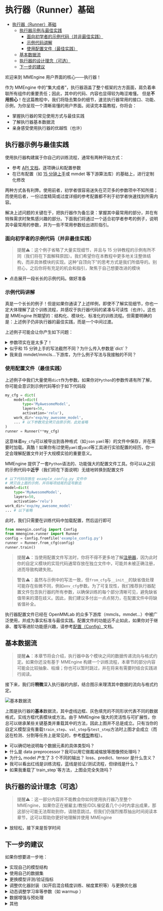 # 执行器（Runner）基础

- [执行器（Runner）基础](#执行器runner基础)
  - [执行器示例与最佳实践](#执行器示例与最佳实践)
    - [面向初学者的示例代码（并非最佳实践）](#面向初学者的示例代码并非最佳实践)
    - [示例代码讲解](#示例代码讲解)
    - [使用配置文件（最佳实践）](#使用配置文件最佳实践)
  - [基本数据流](#基本数据流)
  - [执行器的设计理念（可选）](#执行器的设计理念可选)
  - [下一步的建议](#下一步的建议)

欢迎来到 MMEngine 用户界面的核心——执行器！

作为 MMEngine 中的“集大成者”，执行器涵盖了整个框架的方方面面，肩负着串联所有组件的重要责任；因此，其中的代码、内容也显得较为晦涩难懂。
但是**不用担心**！在这篇教程中，我们将隐去繁杂的细节，速览执行器常用的接口、功能、示例，为你呈现一个清晰易懂的用户界面。阅读完本篇教程，你将会：

- 掌握执行器的常见使用方式与最佳实践
- 了解执行器基本数据流
- 亲身感受使用执行器的优越性（也许）

## 执行器示例与最佳实践

使用执行器构建属于你自己的训练流程，通常有两种开始方式：

- 参考 [API 文档](mmengine.runner.Runner)，逐项确认和配置参数
- 在已有配置（如 [15 分钟上手](../get_started/15_minutes.md)或 mmdet 等下游算法库）的基础上，进行定制化修改

两种方式各有利弊。使用前者，初学者很容易迷失在茫茫多的参数项中不知所措；而使用后者，一份过度精简或过度详细的参考配置都不利于初学者快速找到所需内容。

解决上述问题的关键在于，把执行器作为备忘录：掌握其中最常用的部分，并在有特殊需求时聚焦感兴趣的部分。下面我们将通过一个适合初学者参考的例子，说明其中最常用的参数，并为一些不常用参数给出进阶指引。

### 面向初学者的示例代码（并非最佳实践）

> 提醒⚠️：这个例子省略了大量实现细节，并且与 15 分钟教程的示例有所不同（我们将在下面解释原因）。我们希望你在本教程中更多地关注整体结构，而非具体模块的实现。这种“自顶向下”的思考方式是我们所倡导的。别担心，之后你将有充足的机会和指引，聚焦于自己想要改进的模块

<details>
<summary>点击展开一段长长的示例代码。做好准备</summary>

```python
from mmengine.runner import Runner

runner = Runner(
    model=dict( # 你的训练模型
        type='MyAwesomeModel',
        layers=50,
        activation='relu'),
    work_dir='exp/my_awesome_model', # 工作路径；模型检查点、日志等都将存储在工作路径中

    # 训练相关配置
    train_dataloader=dict( # 训练所用数据加载器，概念与 `torch` 一致
        dataset=dict(
            type='MyDataset',
            is_train=True),
        sampler=dict(
            type='DefaultSampler',
            shuffle=True),
        batch_size=4,
        num_workers=8),
    train_cfg=dict( # 训练所用配置，控制循环（Loop）行为
        by_epoch=True,
        max_epochs=10,
        val_interval=1),
    optim_wrapper=dict( # 优化器封装，MMEngine 中的新概念，提供更丰富的优化选择
        type='OptimizerWrapper', # 通常使用默认即可，可缺省；有特殊需求可查阅文档更换，如 'AmpOptimWrapper' 开启混合精度训练
        optimizer=dict( # 等同于 `torch` 的优化器
            type='SGD',
            lr=0.1,
            momentum=0.9,
            weight_decay=0.0001)),
    param_scheduler=dict( # 控制训练中的学习率、动量调节
        type='MultiStepLR',
        milestones=[1, 2]),

    # 验证所需配置
    val_dataloader=..., # 与训练类似，此处省略
    val_cfg=dict(),
    val_evaluator=dict(type='MyValMetric'), # 验证指标与验证器封装，MMEngine 中的新概念，可自由实现与配置，也可缺省

    # 测试所需配置，与验证配置类似
    test_dataloader=...,
    test_cfg=dict(),
    test_evaluator=dict(type='MyTestMetric'),

    # 其他环境相关、进阶配置；若无特殊需要，尽量缺省
    default_hooks=dict( # 钩子属于进阶用法，如无特殊需要，尽量缺省
        checkpoint=dict(
            type='CheckpointHook',
            interval=1))
    launcher='none', # 与 `env_cfg` 共同构成分布式训练环境配置
    env_cfg=...,
    log_level='INFO' # 日志等级
)
```

</details>

### 示例代码讲解

真是一个长长的例子！但是如果你通读了上述样例，即使不了解实现细节，你也一定大体理解了这个训练流程，并感叹于执行器代码的紧凑与可读性（也许）。这也是 MMEngine 所期望的：结构化、模块化、标准化的训练流程。但需要明确的是：上述例子仍非执行器的最佳实践，而是一个中间过渡。

上述例子可能会让你产生如下问题：

<details>
<summary>参数项实在是太多了！</summary>

不用担心，正如我们前面所说，**把执行器作为备忘录**。执行器涵盖了方方面面，防止你漏掉重要内容；但你不需要配置所有参数。如[15分钟上手](../tutorials/../get_started/15_minutes.md)中的极简例子（甚至，舍去 `val_evaluator`）也可以正常运行。所有的参数由你的需求驱动，不关注的内容往往缺省值也可以工作得很好。

</details>

<details>
<summary>似乎和 15 分钟上手的写法截然不同？为什么传入参数是`dict`？</summary>

是的，这与 MMEngine 的风格相关。在 MMEngine 中我们提供了两种不同风格的执行器构建方式：a）基于配置与注册机制的，以及 b）基于手动构建的。如果你感到迷惑，下面的例子将给出一个对比：

```python
from mmengine.model import BaseModel
from mmengine.runner import Runner
from mmengine.registry import MODELS # 模型根注册器，你可以暂时忽略
@MODELS.register_module() # 用于注册的装饰器，你可以暂时忽略
class MyAwesomeModel(BaseModel): # 你的自定义模型
    def __init__(self, layers=18, activation='silu'):
        ...

# 基于配置与注册机制的例子
runner = Runner(
    model=dict(
        type='MyAwesomeModel',
        layers=50,
        activation='relu'),
    ...
)

# 基于手动构建的例子
model = MyAwesomeModel(layers=18, activation='relu')
runner = Runner(
    model=model,
    ...
)
```

类似上述例子，执行器中的参数大多同时支持两种输入类型。以`dict`作为输入时，该模块会在执行器内部被构建。如果你对于注册机制并不了解，你可以暂且简单理解为，执行器会根据`type`寻找被装饰器修饰的类，调用其`__init__`方法，并将`dict`中其余参数传入（并不确切，但足以理解、处理大部分情况）。如果你在使用中发现问题，或者想要进一步了解完整用法，我们推荐阅读[注册器（Registry）](./registry.md)文档。

这一段内容涉及到 MMEngine 内部实现、注册器设计模式以及`Python`参数传递机制，因而对于初学者来说相对艰深、不易理解。而且，虽然紧凑、可读性强，这个例子对于 IDE 跳转和 debug 并不友好，因此并非最佳实践。但理解这部分内容仍然十分重要：它为理解执行器真正的最佳实践带来曙光。

如果你作为初学者无法立刻理解，使用*手动构建的方式*依然不失为一种好选择，甚至在小规模使用时是一种推荐方式。我们也常挣扎于是否要在教程中展示这些内容，但最终我们确信，配置文件——一种基于配置与注册机制的构建方式——是使用 MMEngine 的最佳实践，并且该方式已经在 OpenMMLab 的下游库中广泛使用、成为事实标准。我们将在接下来的章节中略微修改示例，从而展示该部分。

</details>

<details>
<summary>我来自 mmdet/mmcls...下游库，为什么例子写法与我接触的不同？</summary>

OpenMMLab 下游库广泛采用了配置文件的方式。我们将在下个章节，基于上述示例稍微变换，从而展示配置文件——MMEngine 中执行器的最佳实践——的用法。

</details>

### 使用配置文件（最佳实践）

上述例子中我们大量使用`dict`作为参数。如果你对`Python`的参数传递有所了解，你可能会意识到示例代码等价于如下代码段

```python
my_cfg = dict(
    model=dict(
        type='MyAwesomeModel',
        layers=50,
        activation='relu'),
    work_dir='exp/my_awesome_model',
    ... # 以下参数完全拷贝自原示例，此处省略
)
runner = Runner(**my_cfg)
```

这意味着`my_cfg`可以被导出到各种格式（如`json` `yaml`等）的文件中保存，并在需要时加载。真酷！如果你有过使用`yaml`或`yacd`等工具进行实验配置的经历，你一定会理解配置文件对于大规模实验的重要意义。

MMEngine 提供了一套`Python`语法的、功能强大的配置文件工具。你可以从之前的示例代码中**近乎**（我们将在下面说明）无缝地转换到配置文件

```python
# 以下代码存放在 example_config.py 文件中
# 拷贝自上面的示例，并将每项结尾的逗号删去
model=dict(
    type='MyAwesomeModel',
    layers=50,
    activation='relu')
work_dir='exp/my_awesome_model'
... # 以下省略
```

此时，我们只需要在训练代码中加载配置，然后运行即可

```python
from mmengin.config import Config
from mmengine.runner import Runner
config = Config.fromfile('example_config.py')
runner = Runner.from_cfg(config)
runner.train()
```

> 提醒⚠️：当使用配置文件写法时，你将不得不更多地了解[注册器](./registry.md)，因为此时你的自定义模块的实现代码通常存放在独立文件中，可能并未被正确注册，进而导致构建失败。

> 警告⚠️：虽然与示例中的写法一致，但`from_cfg`与`__init__`的缺省值处理可能存在些微不同，例如`env_cfg`参数。为了可复现性，我们推荐执行器配置文件包含执行器的所有参数，以确保训练的每个部分清晰可见，避免缺省值带来的潜在歧义。因此，我们建议多付出一点点努力，在配置文件中将缺省值补全。

执行器配置文件已经在 OpenMMLab 的众多下游库（mmcls，mmdet...）中被广泛使用，并成为事实标准与最佳实践。配置文件的功能远不止如此，如果你对于继承、覆写等进阶功能感兴趣，请参考[配置（Config）](./config.md)文档。

## 基本数据流

> 提醒⚠️：本章节将会介绍，执行器中各个模块之间的数据传递流向与格式约定。如果你还没有基于 MMEngine 构建一个训练流程，本章节的部分内容可能会比较抽象、枯燥；你也可以暂时跳过，并在将来有需要时结合实践进行阅读。

接下来，我们将**稍微**深入执行器的内部，结合图示来理清其中数据的流向与格式约定。

![基本数据流](https://user-images.githubusercontent.com/112053249/191187150-58ac9e7e-7cf6-4b36-a0f8-39067f95e229.jpg)

上图是执行器的**基本**数据流，其中虚线边框、灰色填充的不同形状代表不同的数据格式，实线方框代表模块或方法。由于 MMEngine 强大的灵活性与可扩展性，你总可以继承某些关键基类并重载其中的方法，因此上图并不总是成立。只有当你的自定义模型没有重载`train_step`、`val_step`与`test_step`方法时上图才会成立（而这在检测、分割等任务上是常见的，参考[模型](./model.md)教程）。

<details>
<summary>可以确切地说明每个数据元素的具体类型吗？</summary>

很遗憾，这一点无法做到。虽然 MMEngine 做了大量类型注释，但`Python`是一门高度动态化的编程语言，同时以数据为核心的深度学习系统也需要足够的灵活性来处理纷繁复杂的数据源，你有充分的自由决定何时需要（有时是必须）打破类型约定。因此，在你自定义某一或某几个模块（如`val_evaluator`）时，你需要确保它的输入与上游（如`model`的输出）兼容，同时输出可以被下游解析。MMEngine 将处理数据的灵活性交给了用户，因而也需要用户保证数据流的兼容性——当然，实际上手后会发现，这一点并不十分困难。

数据一致性的考验一直存在于深度学习领域，MMEngine 也在尝试用自己的方式改进。如果你有兴趣，可以参考[数据集基类](../advanced_tutorials/basedataset.md)与[抽象数据接口](../advanced_tutorials/data_element.md)文档——但是请注意，它们主要面向进阶用户。

</details>

<details>
<summary>什么是 data preprocessor？我可以用它做裁减缩放等图像预处理吗？</summary>

虽然图中的 data preprocessor 与 model 是分离的，但在实际中前者是后者的一部分，因此可以在[模型](./model.md)文档中的数据处理器章节找到。通常来说，默认的数据处理器只是将数据搬运到 GPU 中；如果你的模型与数据加载器的数据格式不匹配，你也可以自定义一个数据处理器来进行格式转换。裁减缩放等图像预处理更推荐在[数据变换](./data_transform.md)中进行，但如果是 batch 相关的数据处理（如 batch-resize 等），可以在这里实现。

</details>

<details>
<summary>为什么 model 产生了 3 个不同的输出？ loss、predict、tensor 是什么含义？</summary>

[15 分钟上手](../get_started/15_minutes.md)对此有一定的描述，你需要在自定义模型的`forward`函数中实现 3 条数据通路，适配训练、验证等不同需求。[模型](./model.md)文档中对此有详细解释。

</details>

<details>
<summary>我可以看出红线是训练流程，蓝线是验证/测试流程，但绿线是什么？</summary>

在目前的执行器流程中，`'tensor'`模式的输出并未被使用，大多数情况下用户无需实现。但一些情况下输出中间结果可以方便地进行 debug

</details>

<details>
<summary>如果我重载了`train_step`等方法，上图会完全失效吗？</summary>

默认的`train_step`、`val_step`、`test_step`的行为，覆盖了从数据进入`data preprocessor`到`model`输出`loss`、`predict`结果的这一段流程，不影响其余部分。

</details>

## 执行器的设计理念（可选）

> 提醒⚠️：这一部分内容并不能教会你如何使用执行器乃至整个 MMEngine，如果你正在被雇主/教授/DDL催促着几个小时内拿出成果，那这部分可能无法帮助到你，请随意跳过。但我们仍强烈推荐抽出时间阅读本章节，这可以帮助你更好地理解并使用 MMEngine

<details>
<summary>放轻松，接下来是哲学时间</summary>

内容暂缺，大纲：

- 结构化的方式搭建训练流程，让使用者聚焦其关注的部分
- 模块化设计，易于替换组件，避免实验代码牵一发动全身
- 强大的配置文件，便于管理大规模实验
- 屏蔽随机数、分布式等恼人的工程细节

</details>

## 下一步的建议

如果你想要进一步地：

<details>
<summary>实现自己的模型结构</summary>

参考[模型（Model）](./model.md)

</details>

<details>
<summary>使用自己的数据集</summary>

MMEngine 使用和 pytorch 一致的`dataloader`，请参考 pytorch 相关文档进行构建

同时 MMEngine 提供了一个进阶的[数据集基类](../advanced_tutorials/basedataset.md)供下游库与用户使用，如有兴趣也可以阅读文档了解

</details>

<details>
<summary>更换模型评测/验证指标</summary>

参考[模型精度评测（Evaluation）](./evaluation.md)

</details>

<details>
<summary>调整优化器封装（如开启混合精度训练、梯度累积等）与更换优化器</summary>

参考[优化器封装（OptimWrapper）](./optim_wrapper.md)

</details>

<details>
<summary>动态调整学习率等参数（如 warmup ）</summary>

参考[优化器参数调整策略（Parameter Scheduler）](./param_scheduler.md)

</details>

<details>
<summary>数据增强与预处理</summary>

参考[数据变换（Data Transform）](./data_transform.md)

</details>

<details>
<summary>其他</summary>

- 左侧的“示例”中包含更多常用的与新特性的示例代码可供参考
- “进阶教程”中有更多面向资深开发者的内容，可以更加灵活地配置训练流程、日志、可视化等
- 如果以上所有内容都无法实现你的新想法，那么[钩子（Hook）](./hook.md)值得一试

</details>
